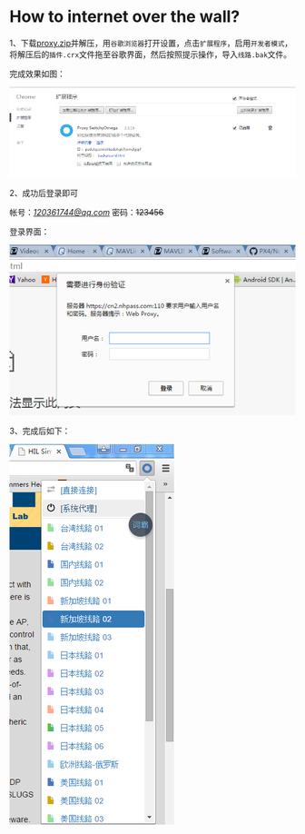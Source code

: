 # How to internet over the wall?

1、下载[proxy.zip](../part5/proxy)并解压，用`谷歌浏览器`打开设置，点击`扩展程序`，启用`开发者模式`，将解压后的`插件.crx`文件拖至谷歌界面，然后按照提示操作，导入`线路.bak`文件。

完成效果如图：

![chrome](../part5/chrome.png)

2、成功后登录即可

帐号：*120361744@qq.com*
密码：~~123456~~

登录界面：

![preview](../part5/preview.png)

3、完成后如下：

![all](all.png)